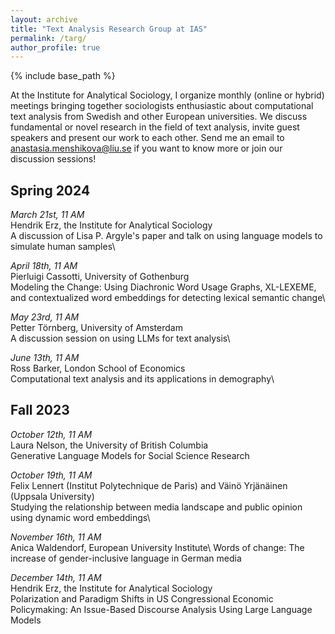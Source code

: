 ```yaml
---
layout: archive
title: "Text Analysis Research Group at IAS"
permalink: /targ/
author_profile: true
---
```


{% include base_path %}

At the Institute for Analytical Sociology, I organize monthly (online or hybrid) meetings bringing together sociologists enthusiastic about computational text analysis from Swedish and other European universities. We discuss fundamental or novel research in the field of text analysis, invite guest speakers and present our work to each other. Send me an email to anastasia.menshikova@liu.se if you want to know more or join our discussion sessions!

## Spring 2024

*March 21st, 11 AM*\
Hendrik Erz, the Institute for Analytical Sociology\
A discussion of Lisa P. Argyle's paper and talk on using language models to simulate human samples\

*April 18th, 11 AM*\
Pierluigi Cassotti, University of Gothenburg\
Modeling the Change: Using Diachronic Word Usage Graphs, XL-LEXEME, and contextualized word embeddings for detecting lexical semantic change\

*May 23rd, 11 AM*\
Petter Törnberg, University of Amsterdam\
A discussion session on using LLMs for text analysis\

*June 13th, 11 AM*\
Ross Barker, London School of Economics\
Computational text analysis and its applications in demography\

## Fall 2023

*October 12th, 11 AM*\
Laura Nelson, the University of British Columbia\
Generative Language Models for Social Science Research

*October 19th, 11 AM*\
Felix Lennert (Institut Polytechnique de Paris) and Väinö Yrjänäinen (Uppsala University)\
Studying the relationship between media landscape and public opinion using dynamic word embeddings\

*November 16th, 11 AM*\
Anica Waldendorf, European University Institute\ 
Words of change: The increase of gender-inclusive language in German media

*December 14th, 11 AM*\
Hendrik Erz, the Institute for Analytical Sociology\
Polarization and Paradigm Shifts in US Congressional Economic Policymaking: An Issue-Based Discourse Analysis Using Large Language Models






